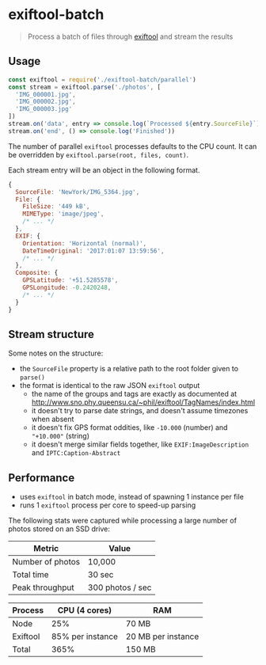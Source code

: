 # exiftool-batch

> Process a batch of files through [exiftool](http://www.sno.phy.queensu.ca/~phil/exiftool/) and stream the results

## Usage

```js
const exiftool = require('./exiftool-batch/parallel')
const stream = exiftool.parse('./photos', [
  'IMG_000001.jpg',
  'IMG_000002.jpg',
  'IMG_000003.jpg'
])
stream.on('data', entry => console.log(`Processed ${entry.SourceFile}`))
stream.on('end', () => console.log('Finished'))
```

The number of parallel `exiftool` processes defaults to the CPU count.
It can be overridden by `exiftool.parse(root, files, count)`.

Each stream entry will be an object in the following format.

```js
{
  SourceFile: 'NewYork/IMG_5364.jpg',
  File: {
    FileSize: '449 kB',
    MIMEType: 'image/jpeg',
    /* ... */
  },
  EXIF: {
    Orientation: 'Horizontal (normal)',
    DateTimeOriginal: '2017:01:07 13:59:56',
    /* ... */
  },
  Composite: {
    GPSLatitude: '+51.5285578',
    GPSLongitude: -0.2420248,
    /* ... */
  }
}
```

## Stream structure

Some notes on the structure:

- the `SourceFile` property is a relative path to the root folder given to `parse()`
- the format is identical to the raw JSON `exiftool` output
  * the name of the groups and tags are exactly as documented at  http://www.sno.phy.queensu.ca/~phil/exiftool/TagNames/index.html
  * it doesn't try to parse date strings, and doesn't assume timezones when absent
  * it doesn't fix GPS format oddities, like `-10.000` (number) and `"+10.000"` (string)
  * it doesn't merge similar fields together, like `EXIF:ImageDescription` and `IPTC:Caption-Abstract`

## Performance

- uses `exiftool` in batch mode, instead of spawning 1 instance per file
- runs 1 `exiftool` process per core to speed-up parsing

The following stats were captured while processing a large number of photos stored on an SSD drive:

| Metric | Value |
|--------|-------|
| Number of photos | 10,000 |
| Total time | 30 sec |
| Peak throughput | 300 photos / sec |

| Process | CPU (4 cores) | RAM |
|---------|-----|-----|
| Node    | 25% | 70 MB  |
| Exiftool | 85% per instance | 20 MB per instance |
| Total | 365% | 150 MB |

